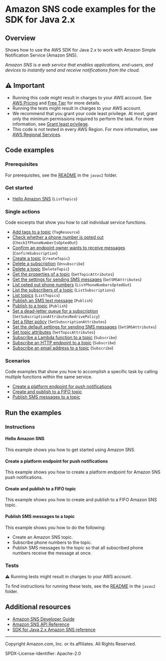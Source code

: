 <!--Generated by WRITEME on 2023-09-12 00:35:10.147152 (UTC)-->
# Amazon SNS code examples for the SDK for Java 2.x

## Overview

Shows how to use the AWS SDK for Java 2.x to work with Amazon Simple Notification Service (Amazon SNS).

<!--custom.overview.start-->
<!--custom.overview.end-->

*Amazon SNS is a web service that enables applications, end-users, and devices to instantly send and receive notifications from the cloud.*

## ⚠ Important

* Running this code might result in charges to your AWS account. See [AWS Pricing](https://aws.amazon.com/pricing/?aws-products-pricing.sort-by=item.additionalFields.productNameLowercase&aws-products-pricing.sort-order=asc&awsf.Free%20Tier%20Type=*all&awsf.tech-category=*all) and [Free Tier](https://aws.amazon.com/free/?all-free-tier.sort-by=item.additionalFields.SortRank&all-free-tier.sort-order=asc&awsf.Free%20Tier%20Types=*all&awsf.Free%20Tier%20Categories=*all) for more details.
* Running the tests might result in charges to your AWS account.
* We recommend that you grant your code least privilege. At most, grant only the minimum permissions required to perform the task. For more information, see [Grant least privilege](https://docs.aws.amazon.com/IAM/latest/UserGuide/best-practices.html#grant-least-privilege).
* This code is not tested in every AWS Region. For more information, see [AWS Regional Services](https://aws.amazon.com/about-aws/global-infrastructure/regional-product-services).

<!--custom.important.start-->
<!--custom.important.end-->

## Code examples

### Prerequisites

For prerequisites, see the [README](../../README.md#Prerequisites) in the `javav2` folder.


<!--custom.prerequisites.start-->
<!--custom.prerequisites.end-->


### Get started

* [Hello Amazon SNS](src/main/java/com/example/sns/HelloSNS.java#L8) (`ListTopics`)

### Single actions

Code excerpts that show you how to call individual service functions.

* [Add tags to a topic](src/main/java/com/example/sns/AddTags.java#L54) (`TagResource`)
* [Check whether a phone number is opted out](src/main/java/com/example/sns/CheckOptOut.java#L51) (`CheckIfPhoneNumberIsOptedOut`)
* [Confirm an endpoint owner wants to receive messages](src/main/java/com/example/sns/ConfirmSubscription.java#L54) (`ConfirmSubscription`)
* [Create a topic](src/main/java/com/example/sns/CreateTopic.java#L54) (`CreateTopic`)
* [Delete a subscription](src/main/java/com/example/sns/Unsubscribe.java#L53) (`Unsubscribe`)
* [Delete a topic](src/main/java/com/example/sns/DeleteTopic.java#L52) (`DeleteTopic`)
* [Get the properties of a topic](src/main/java/com/example/sns/GetTopicAttributes.java#L53) (`GetTopicAttributes`)
* [Get the settings for sending SMS messages](src/main/java/com/example/sns/GetSMSAtrributes.java#L54) (`GetSMSAttributes`)
* [List opted out phone numbers](src/main/java/com/example/sns/ListOptOut.java#L39) (`ListPhoneNumbersOptedOut`)
* [List the subscribers of a topic](src/main/java/com/example/sns/ListSubscriptions.java#L40) (`ListSubscriptions`)
* [List topics](src/main/java/com/example/sns/ListTopics.java#L40) (`ListTopics`)
* [Publish an SMS text message](src/main/java/com/example/sns/PublishTextSMS.java#L53) (`Publish`)
* [Publish to a topic](src/main/java/com/example/sns/PublishTopic.java#L54) (`Publish`)
* [Set a dead-letter queue for a subscription](None) (`SetSubscriptionAttributesRedrivePolicy`)
* [Set a filter policy](src/main/java/com/example/sns/UseMessageFilterPolicy.java#L53) (`SetSubscriptionAttributes`)
* [Set the default settings for sending SMS messages](src/main/java/com/example/sns/SetSMSAttributes.java#L28) (`SetSMSAttributes`)
* [Set topic attributes](src/main/java/com/example/sns/SetTopicAttributes.java#L59) (`SetTopicAttributes`)
* [Subscribe a Lambda function to a topic](src/main/java/com/example/sns/SubscribeLambda.java#L56) (`Subscribe`)
* [Subscribe an HTTP endpoint to a topic](src/main/java/com/example/sns/SubscribeHTTPS.java#L55) (`Subscribe`)
* [Subscribe an email address to a topic](src/main/java/com/example/sns/SubscribeEmail.java#L55) (`Subscribe`)

### Scenarios

Code examples that show you how to accomplish a specific task by calling multiple
functions within the same service.

* [Create a platform endpoint for push notifications](src/main/java/com/example/sns/RegistrationExample.java)
* [Create and publish to a FIFO topic](src/main/java/com/example/sns/PriceUpdateExample.java)
* [Publish SMS messages to a topic](src/main/java/com/example/sns/CreateTopic.java)

## Run the examples

### Instructions


<!--custom.instructions.start-->
<!--custom.instructions.end-->

#### Hello Amazon SNS

This example shows you how to get started using Amazon SNS.



#### Create a platform endpoint for push notifications

This example shows you how to create a platform endpoint for Amazon SNS push notifications.


<!--custom.scenario_prereqs.sns_CreatePlatformEndpoint.start-->
<!--custom.scenario_prereqs.sns_CreatePlatformEndpoint.end-->


<!--custom.scenarios.sns_CreatePlatformEndpoint.start-->
<!--custom.scenarios.sns_CreatePlatformEndpoint.end-->

#### Create and publish to a FIFO topic

This example shows you how to create and publish to a FIFO Amazon SNS topic.


<!--custom.scenario_prereqs.sns_PublishFifoTopic.start-->
<!--custom.scenario_prereqs.sns_PublishFifoTopic.end-->


<!--custom.scenarios.sns_PublishFifoTopic.start-->
<!--custom.scenarios.sns_PublishFifoTopic.end-->

#### Publish SMS messages to a topic

This example shows you how to do the following:

* Create an Amazon SNS topic.
* Subscribe phone numbers to the topic.
* Publish SMS messages to the topic so that all subscribed phone numbers receive the message at once.

<!--custom.scenario_prereqs.sns_UsageSmsTopic.start-->
<!--custom.scenario_prereqs.sns_UsageSmsTopic.end-->


<!--custom.scenarios.sns_UsageSmsTopic.start-->
<!--custom.scenarios.sns_UsageSmsTopic.end-->

### Tests

⚠ Running tests might result in charges to your AWS account.


To find instructions for running these tests, see the [README](../../README.md#Tests)
in the `javav2` folder.



<!--custom.tests.start-->
<!--custom.tests.end-->

## Additional resources

* [Amazon SNS Developer Guide](https://docs.aws.amazon.com/sns/latest/dg/welcome.html)
* [Amazon SNS API Reference](https://docs.aws.amazon.com/sns/latest/api/welcome.html)
* [SDK for Java 2.x Amazon SNS reference](https://sdk.amazonaws.com/java/api/latest/software/amazon/awssdk/services/sns/package-summary.html)

<!--custom.resources.start-->
<!--custom.resources.end-->

---

Copyright Amazon.com, Inc. or its affiliates. All Rights Reserved.

SPDX-License-Identifier: Apache-2.0